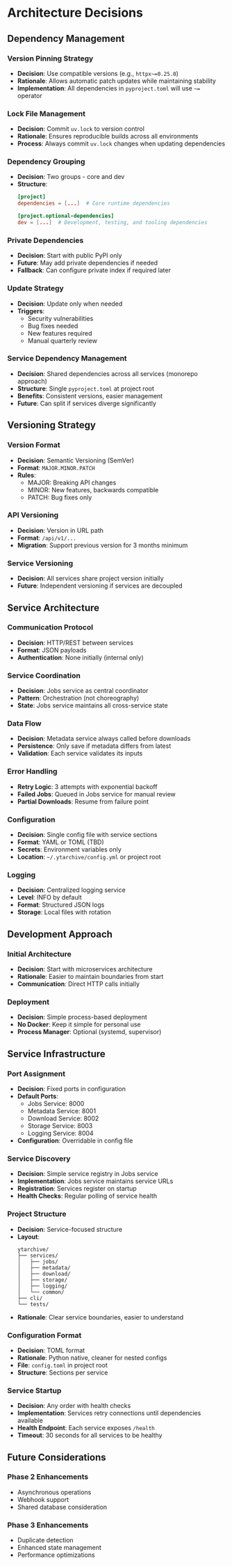 # Architecture Decisions

## Dependency Management

### Version Pinning Strategy
- **Decision**: Use compatible versions (e.g., `httpx~=0.25.0`)
- **Rationale**: Allows automatic patch updates while maintaining stability
- **Implementation**: All dependencies in `pyproject.toml` will use `~=` operator

### Lock File Management
- **Decision**: Commit `uv.lock` to version control
- **Rationale**: Ensures reproducible builds across all environments
- **Process**: Always commit `uv.lock` changes when updating dependencies

### Dependency Grouping
- **Decision**: Two groups - core and dev
- **Structure**:
  ```toml
  [project]
  dependencies = [...]  # Core runtime dependencies
  
  [project.optional-dependencies]
  dev = [...]  # Development, testing, and tooling dependencies
  ```

### Private Dependencies
- **Decision**: Start with public PyPI only
- **Future**: May add private dependencies if needed
- **Fallback**: Can configure private index if required later

### Update Strategy
- **Decision**: Update only when needed
- **Triggers**:
  - Security vulnerabilities
  - Bug fixes needed
  - New features required
  - Manual quarterly review

### Service Dependency Management
- **Decision**: Shared dependencies across all services (monorepo approach)
- **Structure**: Single `pyproject.toml` at project root
- **Benefits**: Consistent versions, easier management
- **Future**: Can split if services diverge significantly

## Versioning Strategy

### Version Format
- **Decision**: Semantic Versioning (SemVer)
- **Format**: `MAJOR.MINOR.PATCH`
- **Rules**:
  - MAJOR: Breaking API changes
  - MINOR: New features, backwards compatible
  - PATCH: Bug fixes only

### API Versioning
- **Decision**: Version in URL path
- **Format**: `/api/v1/...`
- **Migration**: Support previous version for 3 months minimum

### Service Versioning
- **Decision**: All services share project version initially
- **Future**: Independent versioning if services are decoupled

## Service Architecture

### Communication Protocol
- **Decision**: HTTP/REST between services
- **Format**: JSON payloads
- **Authentication**: None initially (internal only)

### Service Coordination
- **Decision**: Jobs service as central coordinator
- **Pattern**: Orchestration (not choreography)
- **State**: Jobs service maintains all cross-service state

### Data Flow
- **Decision**: Metadata service always called before downloads
- **Persistence**: Only save if metadata differs from latest
- **Validation**: Each service validates its inputs

### Error Handling
- **Retry Logic**: 3 attempts with exponential backoff
- **Failed Jobs**: Queued in Jobs service for manual review
- **Partial Downloads**: Resume from failure point

### Configuration
- **Decision**: Single config file with service sections
- **Format**: YAML or TOML (TBD)
- **Secrets**: Environment variables only
- **Location**: `~/.ytarchive/config.yml` or project root

### Logging
- **Decision**: Centralized logging service
- **Level**: INFO by default
- **Format**: Structured JSON logs
- **Storage**: Local files with rotation

## Development Approach

### Initial Architecture
- **Decision**: Start with microservices architecture
- **Rationale**: Easier to maintain boundaries from start
- **Communication**: Direct HTTP calls initially

### Deployment
- **Decision**: Simple process-based deployment
- **No Docker**: Keep it simple for personal use
- **Process Manager**: Optional (systemd, supervisor)

## Service Infrastructure

### Port Assignment
- **Decision**: Fixed ports in configuration
- **Default Ports**:
  - Jobs Service: 8000
  - Metadata Service: 8001
  - Download Service: 8002
  - Storage Service: 8003
  - Logging Service: 8004
- **Configuration**: Overridable in config file

### Service Discovery
- **Decision**: Simple service registry in Jobs service
- **Implementation**: Jobs service maintains service URLs
- **Registration**: Services register on startup
- **Health Checks**: Regular polling of service health

### Project Structure
- **Decision**: Service-focused structure
- **Layout**:
  ```
  ytarchive/
  ├── services/
  │   ├── jobs/
  │   ├── metadata/
  │   ├── download/
  │   ├── storage/
  │   ├── logging/
  │   └── common/
  ├── cli/
  └── tests/
  ```
- **Rationale**: Clear service boundaries, easier to understand

### Configuration Format
- **Decision**: TOML format
- **Rationale**: Python native, cleaner for nested configs
- **File**: `config.toml` in project root
- **Structure**: Sections per service

### Service Startup
- **Decision**: Any order with health checks
- **Implementation**: Services retry connections until dependencies available
- **Health Endpoint**: Each service exposes `/health`
- **Timeout**: 30 seconds for all services to be healthy

## Future Considerations

### Phase 2 Enhancements
- Asynchronous operations
- Webhook support
- Shared database consideration

### Phase 3 Enhancements
- Duplicate detection
- Enhanced state management
- Performance optimizations

